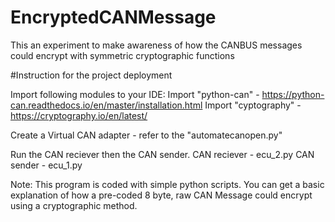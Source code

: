 # EncryptedCANMessage
This an experiment to make awareness of how the CANBUS messages could encrypt with symmetric cryptographic functions

#Instruction for the project deployment

Import following modules to your IDE: 
Import "python-can" - https://python-can.readthedocs.io/en/master/installation.html
Import "cyptography" - https://cryptography.io/en/latest/

Create a Virtual CAN adapter - refer to the "automatecanopen.py"

Run the CAN reciever then the CAN sender.
  CAN reciever - ecu_2.py 
  CAN sender - ecu_1.py
  
Note: This program is coded with simple python scripts. You can get a basic explanation of how a pre-coded 8 byte, raw CAN Message could encrypt using a cryptographic method. 


